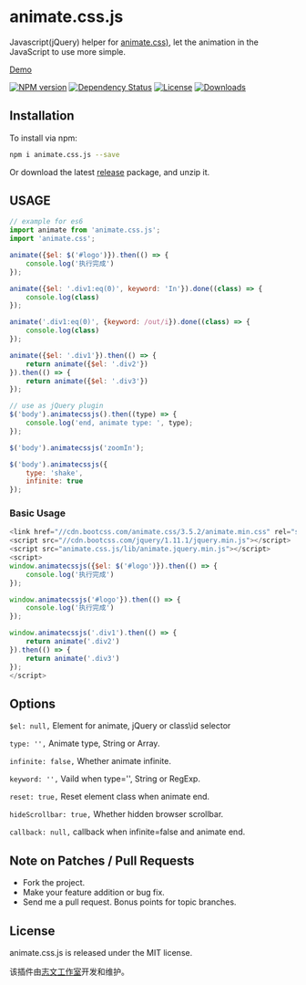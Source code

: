 # animate.css.js
Javascript(jQuery) helper for [animate.css)](https://daneden.github.io/animate.css), let the animation in the JavaScript to use more simple.

[Demo](http://lzw.me/pages/demo/animate.css.js/example)

[![NPM version][npm-image]][npm-url]
[![Dependency Status][david-image]][david-url]
[![License][license-image]][license-url]
[![Downloads][downloads-image]][downloads-url]

## Installation

To install via npm:

```bash
npm i animate.css.js --save
```

Or download the latest [release](https://github.com/lzwme/animate.css.js/releases) package, and unzip it.

## USAGE

```js
// example for es6
import animate from 'animate.css.js';
import 'animate.css';

animate({$el: $('#logo')}).then(() => {
    console.log('执行完成')
});

animate({$el: '.div1:eq(0)', keyword: 'In'}).done((class) => {
    console.log(class)
});

animate('.div1:eq(0)', {keyword: /out/i}).done((class) => {
    console.log(class)
});

animate({$el: '.div1'}).then(() => {
    return animate({$el: '.div2'})
}).then(() => {
    return animate({$el: '.div3'})
});

// use as jQuery plugin
$('body').animatecssjs().then((type) => {
    console.log('end, animate type: ', type);
});

$('body').animatecssjs('zoomIn');

$('body').animatecssjs({
    type: 'shake',
    infinite: true
});
```

### Basic Usage

```js
<link href="//cdn.bootcss.com/animate.css/3.5.2/animate.min.css" rel="stylesheet">
<script src="//cdn.bootcss.com/jquery/1.11.1/jquery.min.js"></script>
<script src="animate.css.js/lib/animate.jquery.min.js"></script>
<script>
window.animatecssjs({$el: $('#logo')}).then(() => {
    console.log('执行完成')
});

window.animatecssjs('#logo'}).then(() => {
    console.log('执行完成')
});

window.animatecssjs('.div1').then(() => {
    return animate('.div2')
}).then(() => {
    return animate('.div3')
});
</script>
```

## Options

`$el: null,` Element for animate, jQuery or class\id selector

`type: '',` Animate type, String or Array.

`infinite: false,` Whether animate infinite.

`keyword: '',` Vaild when type='', String or RegExp.

`reset: true,`  Reset element class when animate end.

`hideScrollbar: true,` Whether hidden browser scrollbar.

`callback: null,` callback when infinite=false and animate end.

## Note on Patches / Pull Requests

* Fork the project.
* Make your feature addition or bug fix.
* Send me a pull request. Bonus points for topic branches.

## License

animate.css.js is released under the MIT license.

该插件由[志文工作室](http://lzw.me)开发和维护。

[npm-image]: https://img.shields.io/npm/v/animate.css.js.svg?style=flat-square
[npm-url]: https://npmjs.org/package/animate.css.js
[github-tag]: http://img.shields.io/github/tag/lzwme/animate.css.js.svg?style=flat-square
[github-url]: https://github.com/lzwme/animate.css.js/tags
[travis-image]: https://img.shields.io/travis/lzwme/animate.css.js.svg?style=flat-square
[travis-url]: https://travis-ci.org/lzwme/animate.css.js
[coveralls-image]: https://img.shields.io/coveralls/lzwme/animate.css.js.svg?style=flat-square
[coveralls-url]: https://coveralls.io/r/lzwme/animate.css.js?branch=master
[david-image]: http://img.shields.io/david/lzwme/animate.css.js.svg?style=flat-square
[david-url]: https://david-dm.org/lzwme/animate.css.js
[license-image]: http://img.shields.io/npm/l/animate.css.js.svg?style=flat-square
[license-url]: LICENSE
[downloads-image]: http://img.shields.io/npm/dm/animate.css.js.svg?style=flat-square
[downloads-url]: https://npmjs.org/package/animate.css.js
